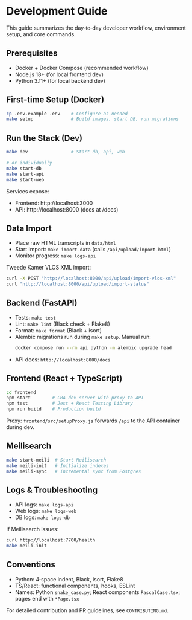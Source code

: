 # Development Guide

This guide summarizes the day‑to‑day developer workflow, environment setup, and core commands.

## Prerequisites
- Docker + Docker Compose (recommended workflow)
- Node.js 18+ (for local frontend dev)
- Python 3.11+ (for local backend dev)

## First‑time Setup (Docker)
```bash
cp .env.example .env    # Configure as needed
make setup              # Build images, start DB, run migrations
```

## Run the Stack (Dev)
```bash
make dev                # Start db, api, web

# or individually
make start-db
make start-api
make start-web
```

Services expose:
- Frontend: http://localhost:3000
- API: http://localhost:8000 (docs at /docs)

## Data Import
- Place raw HTML transcripts in `data/html`
- Start import: `make import-data` (calls `/api/upload/import-html`)
- Monitor progress: `make logs-api`

Tweede Kamer VLOS XML import:
```bash
curl -X POST "http://localhost:8000/api/upload/import-vlos-xml"
curl "http://localhost:8000/api/upload/import-status"
```

## Backend (FastAPI)
- Tests: `make test`
- Lint: `make lint` (Black check + Flake8)
- Format: `make format` (Black + isort)
- Alembic migrations run during `make setup`. Manual run:
  ```bash
  docker compose run --rm api python -m alembic upgrade head
  ```
- API docs: `http://localhost:8000/docs`

## Frontend (React + TypeScript)
```bash
cd frontend
npm start        # CRA dev server with proxy to API
npm test         # Jest + React Testing Library
npm run build    # Production build
```

Proxy: `frontend/src/setupProxy.js` forwards `/api` to the API container during dev.

## Meilisearch
```bash
make start-meili  # Start Meilisearch
make meili-init   # Initialize indexes
make meili-sync   # Incremental sync from Postgres
```

## Logs & Troubleshooting
- API logs: `make logs-api`
- Web logs: `make logs-web`
- DB logs: `make logs-db`

If Meilisearch issues:
```bash
curl http://localhost:7700/health
make meili-init
```

## Conventions
- Python: 4‑space indent, Black, isort, Flake8
- TS/React: functional components, hooks, ESLint
- Names: Python `snake_case.py`; React components `PascalCase.tsx`; pages end with `*Page.tsx`

For detailed contribution and PR guidelines, see `CONTRIBUTING.md`.
